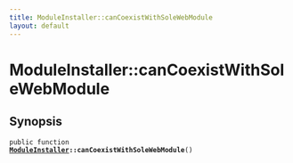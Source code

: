 ```yaml
---
title: ModuleInstaller::canCoexistWithSoleWebModule
layout: default
---
```


# ModuleInstaller::canCoexistWithSoleWebModule

## Synopsis

<code>public function <b><a href="ModuleInstaller">ModuleInstaller</a>::canCoexistWithSoleWebModule</b>()</code>

